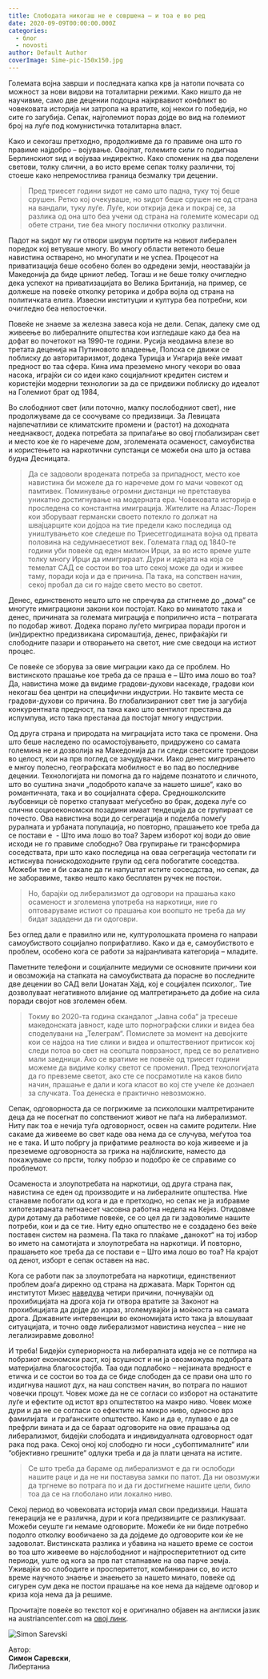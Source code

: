 ```yaml
---
title: Слободата никогаш не е совршена – и тоа е во ред
date: 2020-09-09T00:00:00.000Z
categories:
  - блог
  - novosti
author: Default Author
coverImage: Sime-pic-150x150.jpg
---
```


Големата војна заврши и последната капка крв ја натопи почвата со можност за нови видови на тоталитарни режими. Како ништо да не научивме, само две децении подоцна најкрвавиот конфликт во човековата историја ни затропа на вратите, кој некои го побeдија, но сите го загубија. Сепак, најголемиот пораз дојде во вид на големиот број на луѓе под комунистичка тоталитарна власт.

Како и секогаш претходно, продолживме да го правиме она што го правиме најдобро – вoјување. Овојпат, големите сили го подигнаа Берлинскиот ѕид и војуваа индиректно. Како споменик на два поделени светови, толку слични, а во исто време сепак толку различни, тој стоеше како непремостлива граница безмалку три децении.

> Пред триесет години ѕидот не само што падна, туку тој беше срушен. Ретко кој очекуваше, но ѕидот беше срушен не од страна на вандали, туку луѓе. Луѓе, кои открија дека и покрај се, за разлика од она што беа учени од страна на големите комесари од обете страни, тие беа многу послични отколку различни.

Падот на ѕидот му ги отвори ширум портите на новиот либерален поредок кој ветуваше многу. Во многу области ветеното беше навистина остварено, но многупати и не успеа. Процесот на приватизација беше особено болен во одредени земји, неоставајќи ја Македонија да биде црниот лебед. Тогаш и не беше толку очигледно дека успехот на приватизацијата во Велика Британија, на пример, се должеше на повеќе отколку реторика и добра војла од страна на политичката елита. Извесни институции и култура беа потребни, кои очигледно беа непостоечки.

Повеќе не знаеме за железна завеса која не дели. Сепак, далеку сме од живеење во либералните општества кои изгледаше како да беа на дофат во почетокот на 1990-те години. Русија неодамна влезе во третата деценија на Путиновото владеење, Полска се движи се поблиску до авторитаризмот, додека Турицја и Унгарија веќе имаат предност во таа сфера. Кина има преземено многу чекори во оваа насока, играјќи си со идеи како социјалниот кредитен систем и користејќи модерни технологии за да се придвижи поблиску до идеалот на Големиот брат од 1984,

Во слободниот свет (или поточно, малку послободниот свет), ние продолжуваме да се соочуваме со предизвици. За Левицата највпечатливи се климатските промени и (растот) на доходната нееднаквост, додека потребата за припаѓање во овој глобализиран свет и место кое ќе го наречеме дом, зголемената осаменост, самоубиства и користењето на наркотични супстанци се можеби она што ја остава будна Десницата.

> Да се задоволи вродената потреба за припадност, место кое навистина би можеле да го наречеме дом го мачи човекот од памтивек. Поминување огромни дистанци не претставува уникатно достигнување на модерната ера. Човековата историја е проследена со константна имиграција. Жителите на Алзас-Лорен кои зборуваат германски своето потекло го должат на швајцарците кои дојдоа на тие предели како последица од уништувањето кое следеше по Триесетгодишната војна од првата половина на седумнаесетиот век. Големата глад од 1840-те години уби повеќе од еден милион Ирци, за во исто време уште толку многу Ирци да имигрираат. Дури и идејата на која се темелат САД се состои во тоа што секој може да оди и живее таму, поради која и да е причина. Па така, на сопствен начин, секој пробал да си го најде свето место во светот.

Денес, единственото нешто што не спречува да стигнеме до „дома“ се многуте имиграциони закони кои постојат. Како во минатото така и денес, причината за големата миграција е поприлично иста – потрагата по подобар живот. Додека порано луѓето мигрираа поради прогон и (ин)директно предизвикана сиромаштија, денес, прифаќајќи ги слободните пазари и отворањето на светот, ние сме сведоци на истиот процес.

Се повеќе се зборува за овие миграции како да се проблем. Но вистинското прашање кое треба да се праша е – Што има лошо во тоа? Да, навистина може да видиме градови-духови насекаде, градови кои некогаш беа центри на специфични индустрии. Но таквите места се градови-духови со причина. Во глобализираниот свет тие ја загубија конкурентната предност, па така како што вентилот престана да испумпува, исто така престанаа да постојат многу индустрии.

Од друга страна и природата на миграцијата исто така се промени. Она што беше наследено по осамостојувањето, придружено со самата големина не и дозволија на Македонија да ги следи светските трендови во целост, кои на прв поглед се зачудувачки. Иако денес мигрирањето е мнгоу полесно, географската мобилност е во пад во последниве децении. Технологијата ни помогна да го најдеме познатото и сличното, што во суштина значи „подоброто капаче за нашето шише“, како во романтичната, така и во социјалната сфера. Средношколските љубовници сè поретко стапуваат меѓусебно во брак, додека луѓе со слични социоекономски позадини имаат тендеција да се групираат се почесто. Ова навистина води до сегрегација и поделба помеѓу руралната и урбаната популација, но повторно, прашањето кое треба да се постави е  - Што има лошо во тоа? Зарем изборот кој води до овие исходи не го правиме слободно? Ова групирање ги трансформира соседствата, при што како последица на оваа сегрегација честопати ги истиснува понискодоходните групи од сега побогатите соседства. Можеби тие и би сакале да ги напуштат истите сосесдства, но сепак, да не заборавиме, такво нешто како бесплатен ручек не постои.

> Но, барајќи од либерализмот да одговори на прашања како осаменост и зголемена употреба на наркотици, ние го оптоваруваме истиот со прашања кои воопшто не треба да му бидат зададени да ги одоговри.

Без оглед дали е правилно или не, културолошката промена го направи самоубиството социјално поприфатливо. Како и да е, самоубиството е проблем, особено кога се работи за најранливата категорија – младите.

Паметните телефони и социјалните медиуми се основните причини кои и овозможија на стапката на самоубиствата да порасне во последните две децении во САД вели Џонатан Хајд, кој е социјален психолог,. Тие дозволуваат негативното влијание од малтретирањето да добие на сила поради својот нов зголемен обем.

> Токму во 2020-та година скандалот „Јавна соба“ ја тресеше македонската јавност, каде што порнографски слики и видеа беа споделувани на „Телеграм“. Помислете за момент на девојките кои се најдоа на тие слики и видеа и општествениот притисок кој следи потоа во свет на сеопшта поврзаност, пред се во релативно мали заедници. Ако се вратиме не повеќе од триесет години можеме да видиме колку светот се променил. Пред технологијата да го превземе светот, ако сте се посрамотиле на каков било начин, прашање е дали и кога класот во кој сте учеле ќе дознаел за случката. Тоа денеска е практично невозможно. 

Сепак, одговорноста да се погрижиме за психолошки малтретираните деца да не посегнат по сопствениот живот не паѓа на либерализмот. Ниту пак тоа е нечија туѓа одговорност, освен на самите родители. Ние сакаме да живееме во свет каде ова нема да се случува, меѓутоа тоа не е така. И што побргу ја прифатиме реалноста во која живееме и ја преземеме одговорноста за грижа на најблиските, наместо да покажуваме со прсти, толку побрзо и подобро ќе се справиме со проблемот.

Осаменоста и злоупотребата на наркотици, од друга страна пак, навистина се еден од производите и на либералните општества. Ние станавме побогати од кога и да е претходно, но сепак не ја избравме хипотезираната петнаесет часовна работна недела на Кејнз. Отидовме дури дотаму да работиме повеќе, се со цел да ги задоволиме нашите потреби, кои и да се тие. Ниту едно општество не е создадено без веќе поставен систем на размена. Па така го плаќаме „данокот“ на тој избор во името на самотијата и злоупотребата на наркотици. И повторно, прашањето кое треба да се постави е – Што има лошо во тоа? На крајот од денот, изборт е сепак оставен на нас.

Кога се работи пак за злоупотребата на наркотици, единствениот проблем доаѓа дирекно од страна на државата. Марк Торнтон од институтот Мизес [наведува](https://mises.org/wire/real-cause-americas-opioid-epidemic) четири причини, почнувајќи од прохибицијата на дрога која ги отвора вратите за Законот на прохибицијата да дојде до израз, зголемувајќи ја моќноста на самата дрога. Државните интервенции во економијата исто така ја влошуваат ситуацијата, и точно овде либерализмот навистина неуспеа – ние не легализиравме доволно!

И треба! Бидејќи супериорноста на либералната идеја не се потпира на побрзиот економски раст, кој всушност и ни ја овозможува подобрата материјална благосостојба. Таа оди подлабоко – нејзината вредност е етичка и се состои во тоа да се биде слободен да се прави она што го издигнува нашиот дух, на наш сопствен начин, во потрага по нашиот човечки процут. Човек може да не се согласи со изборот на останатите луѓе и ефектите од истот врз општествтоо на макро ниво. Човек може дури и да не се согласи со ефектите на микро ниво, односно врз фамилијата  и граѓанските општество. Како и да е, глупаво е да се префрли вината и да се бараат одговорите на овие прашања од либерализмот, бидејќи слободата и индивидуалната одговорност одат рака под рака. Секој оној кој слободно ги носи „субоптималните“ или “објективно грешните“ одлуки треба и да ја плати цената на истите.

> Се што треба да бараме од либерализмот е да ги ослободи нашите раце и да не ни поставува замки по патот. Да ни овозмужи да тргнеме во потрага по и да ги достигнеме нашите цели, било тоа да се на глоболано или локално ниво.

Секој период во човековата историја имал свои предизвици. Нашата генерација не е различна, дури и кога предизвиците се разликуваат. Можеби сеуште ги немаме одговорите. Можеби ќе ни биде потребно подолго отколку вообичаено за да дојдеме до одговорите кои ќе не задоволат. Вистинската разлика и убавина на нашето време се состои во тоа што живееме во најслободниот и најпросперитетниот од сите периоди, уште од кога за прв пат стапнавме на ова парче земја. Уживајќи во слободите и просперитетот, комбинирани со, во исто време научното знаење и знаењето за нашето минато, повеќе од сигурен сум дека не постои прашање на кое нема да најдеме одговор и криза која нема да ја решиме.

Прочитајте повеќе во текстот кој е оригинално објавен на англиски јазик на austriancenter.com на [овој линк](https://www.austriancenter.com/freedom-never-perfect-that-is-fine/).    

![Simon Sarevski](http://libertaniabackup.local/wp-content/uploads/2020/02/Sime-pic-150x150.jpg)

Автор:  
**Симон Саревски**,   
Либертаниа
